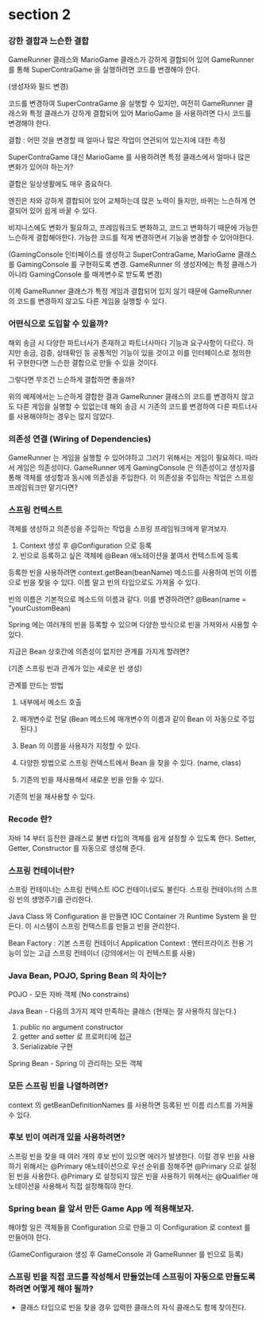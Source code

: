 # section 2

### 강한 결합과 느슨한 결합

GameRunner 클래스와 MarioGame 클래스가 강하게 결합되어 있어 GameRunner 를 통해 SuperContraGame 을 실행하려면 코드를 변경해야 한다. 

(생성자와 필드 변경)

코드를 변경하여 SuperContraGame 을 실행할 수 있지만, 여전히 GameRunner 클래스와 특정 클래스가 강하게 결합되어 있어 MarioGame 을 사용하려면 다시 코드를 변경해야 한다.

결합 : 어떤 것을 변경할 때 얼마나 많은 작업이 연관되어 있는지에 대한 측정

SuperContraGame 대신 MarioGame 를 사용하려면 특정 클래스에서 얼마나 많은 변화가 있어야 하는가?

결합은 일상생활에도 매우 중요하다.

엔진은 차와 강하게 결합되어 있어 교체하는데 많은 노력이 들지만, 바퀴는 느슨하게 연결되어 있어 쉽게 바꿀 수 있다.

비지니스에도 변화가 필요하고, 프레임워크도 변화하고, 코드고 변화하기 때문에 가능한 느슨하게 결합해야한다.
가능한 코드를 적게 변경하면서 기능을 변경할 수 있어야한다.

(GamingConsole 인터페이스를 생성하고 SuperContraGame, MarioGame 클래스를 GamingConsole 를 구현하도록 변경.
GameRunner 의 생성자에는 특정 클래스가 아니라 GamingConsole 를 매게변수로 받도록 변경)

이제 GameRunner 클래스가 특정 게임과 결합되어 있지 않기 때문에 GameRunner 의 코드를 변경하지 않고도 다른 게임을 실행할 수 있다.


### 어떤식으로 도입할 수 있을까?
해외 송금 시 다양한 파트너사가 존재하고 파트너사마다 기능과 요구사항이 다르다.
하지만 송금, 검증, 상태확인 등 공통적인 기능이 있을 것이고 이를 인터페이스로 정의한 뒤 구현한다면 느슨한 결합으로 만들 수 있을 것이다.

그렇다면 무조건 느슨하게 결합하면 좋을까?

위의 예제에서는 느슨하게 결합한 결과 GameRunner 클래스의 코드를 변경하지 않고도 다른 게임을 실행할 수 있없는데
해외 송금 시 기존의 코드를 변경하여 다른 파트너사를 사용해야하는 경우는 많지 않았다.


### 의존성 연결 (Wiring of Dependencies)
GameRunner 는 게임을 실행할 수 있어야하고 그러기 위해서는 게임이 필요하다.
따라서 게임은 의존성이다.
GameRunner 에게 GamingConsole 은 의존성이고 생성자를 통해 객체를 생성함과 동시에 의존성을 주입한다.
이 의존성을 주입하는 작업은 스프링 프레임워크만 맡기다면?


### 스프링 컨텍스트
객체를 생성하고 의존성을 주입하는 작업을 스프링 프레임워크에게 맡겨보자.

1. Context 생성 후 @Configuration 으로 등록
2. 빈으로 등록하고 싶은 객체에 @Bean 애노테이션을 붙여서 컨텍스트에 등록

등록한 빈을 사용하려면 context.getBean(beanName) 메소드를 사용하여 빈의 이름으로 빈을 찾을 수 있다.
이름 말고 빈의 타입으로도 가져올 수 있다.

빈의 이름은 기본적으로 메소드의 이름과 같다. 이를 변경하려면? @Bean(name = "yourCustomBean)

Spring 에는 여러개의 빈을 등록할 수 있으며 다양한 방식으로 빈을 가져와서 사용할 수 있다.

지금은 Bean 상호간에 의존성이 없지만 관계를 가지게 할려면? 

(기존 스프링 빈과 관계가 있는 새로운 빈 생성)

관계를 만드는 방법
1. 내부에서 메소드 호출
2. 매개변수로 전달 (Bean 메소드에 매개변수의 이름과 같이 Bean 이 자동으로 주입된다.)

3. Bean 의 이름을 사용자가 지정할 수 있다.
4. 다양한 방법으로 스프링 컨텍스트에서 Bean 을 찾을 수 있다. (name, class)
5. 기존의 빈을 재사용해서 새로운 빈을 만들 수 있다.

기존의 빈을 재사용할 수 있다.

### Recode 란?
자바 14 부터 등잔한 클래스로 불변 타입의 객체를 쉽게 설정할 수 있도록 한다.
Setter, Getter, Constructor 를 자동으로 생성해 준다.


### 스프링 컨테이너란?
스프링 컨테이너는 스프링 컨텍스트 IOC 컨테이너로도 불린다.
스프링 컨테이너의 스프링 빈의 생명주기를 관리한다.

Java Class 와 Configuration 을 만들면 IOC Container 가 Runtime System 을 만든다. 
이 시스템이 스프링 컨텍스트를 만들고 빈을 관리한다.

Bean Factory : 기본 스프링 컨테이너
Application Context : 엔터프라이즈 전용 기능이 있는 고급 스프링 컨테이너 (강의에서는 이 컨텍스트를 사용)

### Java Bean, POJO, Spring Bean 의 차이는?
POJO - 모든 자바 객체 (No constrains)

Java Bean - 다음의 3가지 제약 만족하는 클래스 (현재는 잘 사용하지 않는다.)
1. public no argument constructor
2. getter and setter 로 프로퍼티에 접근
3. Serializable 구현

Spring Bean - Spring 이 관리하는 모든 객체

### 모든 스프링 빈을 나열하려면?
context 의 getBeanDefinitionNames 를 사용하면 등록된 빈 이름 리스트를 가져올 수 있다.

### 후보 빈이 여러개 있을  사용하려면?
스프링 빈을 찾을 때 여러 개의 후보 빈이 있으면 에러가 발생한다.
이럴 경우 빈을 사용하기 위해서는 @Primary 애노테이션으로 우선 순위를 정해주면 @Primary 으로 설정된 빈을 사용한다.
@Primary 로 설정되지 않은 빈을 사용하기 위해서는 @Qualifier 애노테이션을 사용해서 직접 설정해줘야 한다.


### Spring bean 을 앞서 만든 Game App 에 적용해보자.
해야할 일은 객체들을 Configuration 으로 만들고 이 Configuration 로 context 를 만들어야 한다.

(GameConfiguraion 생성 후 GameConsole 과 GameRunner 를 빈으로 등록)

### 스프링 빈을 직접 코드를 작성해서 만들었는데 스프링이 자동으로 만들도록 하려면 어떻게 해야 될까?

* 클래스 타입으로 빈을 찾을 경우 입력한 클래스의 자식 클래스도 함께 찾아진다.